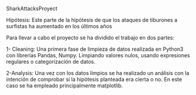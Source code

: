 SharkAttacksProyect


Hipótesis:
Este parte de la hipótesis de que los ataques de tiburones a surfistas ha aumentado en los últimos años


Para llevar a cabo el proyecto se ha dividido el trabajo en dos partes:

1- Cleaning:
Una primera fase de limpieza de datos realizada en Python3 con librerías Pandas, Numpy. Limpiando valores nulos, usando expresiones regulares o categorización de datos.

2-Analysis:
Una vez con los datos limpios se ha realizado un análisis con la intención de comprobar si la hipótesis planteada era cierta o no. En este caso se ha empleado principalmente matplotlib.